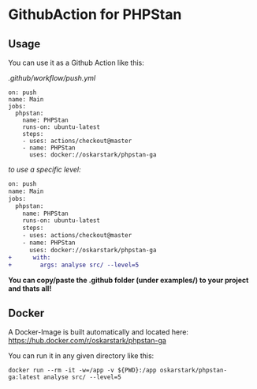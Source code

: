 # GithubAction for PHPStan

## Usage

You can use it as a Github Action like this:

_.github/workflow/push.yml_
```
on: push
name: Main
jobs:
  phpstan:
    name: PHPStan
    runs-on: ubuntu-latest
    steps:
    - uses: actions/checkout@master
    - name: PHPStan
      uses: docker://oskarstark/phpstan-ga
```

_to use a specific level:_
```diff
on: push
name: Main
jobs:
  phpstan:
    name: PHPStan
    runs-on: ubuntu-latest
    steps:
    - uses: actions/checkout@master
    - name: PHPStan
      uses: docker://oskarstark/phpstan-ga
+      with:
+        args: analyse src/ --level=5
```

**You can copy/paste the .github folder (under examples/) to your project and thats all!**

## Docker

A Docker-Image is built automatically and located here:
https://hub.docker.com/r/oskarstark/phpstan-ga

You can run it in any given directory like this:

`docker run --rm -it -w=/app -v ${PWD}:/app oskarstark/phpstan-ga:latest analyse src/ --level=5`

